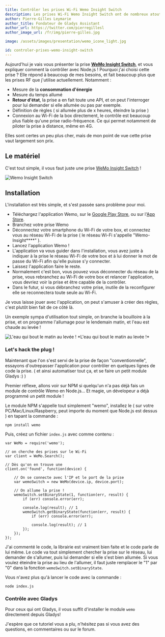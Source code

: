 ```yaml
---
title: Contrôler les prises Wi-Fi Wemo Insight Switch
description: Les prises Wi-Fi Wemo Insight Switch ont de nombreux atouts, essayons de les contrôler avec Node.js !
author: Pierre-Gilles Leymarie
author_title: Fondateur de Gladys Assistant
author_url: https://twitter.com/pierregillesl
author_image_url: /fr/img/pierre-gilles.jpg

image: /assets/images/presentation/wemo_icone_light.jpg

id: controler-prises-wemo-insight-switch
---
```


Aujourd'hui je vais vous présenter la prise [**WeMo Insight Switch**](http://amzn.to/1CG0WQr), et vous expliquer comment la contrôler avec Node.js ! Pourquoi j'ai choisi cette prise ? Elle répond à beaucoup de mes besoins, et fait beaucoup plus que les prises RF que j'utilise actuellement. Notamment :

- Mesure de la **consommation d'énergie**
- Mesure du temps allumé
- **Retour d'état**, la prise a en fait toute une API, et on peut l'interroger pour lui demander si elle allumée ou pas par exemple.
- Définition de règles ( si allumée plus de x heures, éteindre la prise )
- Connexion au Wi-Fi de la box directement, le contrôle est beaucoup plus fiable qu'une prise radio-fréquence. Ce qui permet notamment de piloter la prise à distance, même en 4G.

Elles sont certes un peu plus cher, mais de mon point de vue cette prise vaut largement son prix.

## Le matériel

C'est tout simple, il vous faut juste une prise [WeMo Insight Switch](http://amzn.to/1CG0WQr) !

<img alt="Wemo Insight Switch" src="/fr/img/articles/controler-prises-wemo/wemo_box_light.jpg" />

## Installation

L'installation est très simple, et s'est passée sans problème pour moi.

- Téléchargez l'application Wemo, sur le [Google Play Store](https://play.google.com/store/apps/details?id=com.belkin.wemoandroid), ou sur l'[App Store](https://itunes.apple.com/fr/app/wemo/id511376996?mt=8).
- Branchez votre prise Wemo
- Déconnectez votre smartphone du Wi-Fi de votre box, et connectez vous au réseau Wi-Fi de la prise ( le réseau Wi-Fi s'appelle "Wemo-Insight\*\*\*\*" ).
- Lancez l'application Wemo !
- L'application va vous guider dans l'installation, vous avez juste à indiquer à la prise le réseau Wi-Fi de votre box et à lui donner le mot de passe du Wi-Fi afin qu'elle puisse s'y connecter.
- Laissez l'application faire le reste.
- Normalement c'est bon, vous pouvez vous déconnecter du réseau de la prise, vous rebranchez au Wi-Fi de votre box et relancer l'application, vous devriez voir la prise et être capable de la contrôler.
- Dans le futur, si vous débranchez votre prise, inutile de la reconfigurer elle se reconnectera toute seule au Wi-Fi.

Je vous laisse jouer avec l'application, on peut s'amuser à créer des règles, c'est plutôt bien fait de ce côté là.

Un exemple sympa d'utilisation tout simple, on branche la bouilloire à la prise, et on programme l'allumage pour le lendemain matin, et l'eau est chaude au levée !

<img alt="L'eau qui bout le matin au levée !" src="/fr/img/articles/controler-prises-wemo/wemo_coffee_light.jpg" />
*L'eau qui bout le matin au levée !*

### Let's hack the plug !

Maintenant que l'on s'est servi de la prise de façon "conventionnelle", essayons d'outrepasser l'application pour contrôler en quelques lignes de code la prise. ( et ainsi automatiser tout ça, et se faire un petit module Gladys :) )

Premier réflexe, allons voir sur NPM si quelqu'un n'a pas déjà fais un module de contrôle Wemo en Node.js... Et magie, un dévelopeur a déjà programmé un petit module !

Le module NPM s'appelle tout simplement "wemo", installez le ( sur votre PC/Mac/Linux/Raspberry, peut importe du moment que Node.js est dessus ) en tapant la commande :

```
npm install wemo
```

Puis, créez un fichier `index.js` avec comme contenu :

```
var WeMo = require('wemo');

// on cherche des prises sur le Wi-Fi
var client = WeMo.Search();

// Dès qu'on en trouve une
client.on('found', function(device) {

	// On se connecte avec l'IP et le port de la prise
    var wemoSwitch = new WeMo(device.ip, device.port);

    // On allume la prise !
	wemoSwitch.setBinaryState(1, function(err, result) {
	    if (err) console.error(err);

	    console.log(result); // 1
	    wemoSwitch.getBinaryState(function(err, result) {
	        if (err) console.error(err);

	        console.log(result); // 1
	    });
	});
});
```

J'ai commenté le code, la librairie est vraiment bien faite et le code parle de lui même. Le code va tout simplement chercher la prise sur le réseau, lui demander de s'allumer, puis lui demander si elle s'est bien allumée. Si vous voulez éteindre la prise au lieu de l'allumer, il faut juste remplacer le "1" par "0" dans la fonction `wemoSwitch.setBinaryState`.

Vous n'avez plus qu'à lancer le code avec la commande :

```
node index.js
```

### Contrôle avec Gladys

Pour ceux qui ont Gladys, il vous suffit d'installer le module `wemo` directement depuis Gladys!

J'espère que ce tutoriel vous a plu, n'hésitez pas si vous avez des questions, en commentaires ou sur le forum.
